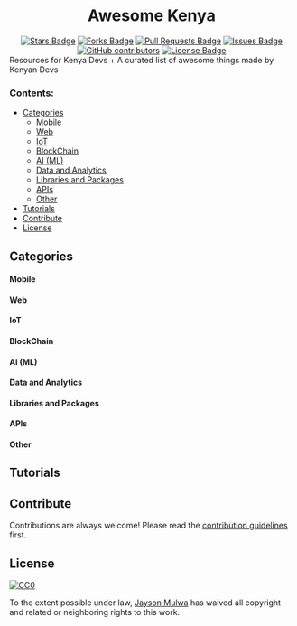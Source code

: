 
<h1 align="center">Awesome Kenya</h1>
<div align="center">
<a href="https://github.com/jaysonmulwa/awesome-kenya/stargazers"><img src="https://img.shields.io/github/stars/jaysonmulwa/awesome-kenya" alt="Stars Badge"/></a>
<a href="https://github.com/jaysonmulwa/awesome-kenya/network/members"><img src="https://img.shields.io/github/forks/jaysonmulwa/awesome-kenya" alt="Forks Badge"/></a>
<a href="https://github.com/jaysonmulwa/awesome-kenya/pulls"><img src="https://img.shields.io/github/issues-pr/jaysonmulwa/awesome-kenya" alt="Pull Requests Badge"/></a>
<a href="https://github.com/jaysonmulwa/awesome-kenya/issues"><img src="https://img.shields.io/github/issues/jaysonmulwa/awesome-kenya" alt="Issues Badge"/></a>
<a href="https://github.com/jaysonmulwa/awesome-kenya/graphs/contributors"><img alt="GitHub contributors" src="https://img.shields.io/github/contributors/jaysonmulwa/awesome-kenya?color=2b9348"></a>
<a href="https://github.com/jaysonmulwa/awesome-kenya/blob/master/LICENSE"><img src="https://img.shields.io/github/license/jaysonmulwa/awesome-kenya?color=2b9348" alt="License Badge"/></a>
</div>
Resources for Kenya Devs  + A curated list of awesome things made by Kenyan Devs

### Contents:
  - [Categories](#categories)
      - [Mobile](#mobile)
      - [Web](#web)
      - [IoT](#iot)
      - [BlockChain](#blockchain)
      - [AI (ML)](#ai)
      - [Data and Analytics](#data-and-analytics)
      - [Libraries and Packages](#libraries-and-packages)
      - [APIs](#apis)
      - [Other](#other)
  - [Tutorials](#tutorials)
  - [Contribute](#contribute)
  - [License](#license)

## Categories

#### Mobile

#### Web

#### IoT

#### BlockChain

#### AI (ML)

#### Data and Analytics

#### Libraries and Packages

#### APIs

#### Other

## Tutorials

## Contribute

Contributions are always welcome!
Please read the [contribution guidelines](https://github.com/jaysonmulwa/awesome-kenya/blob/master/CONTRIBUTING.md) first.

## License

[![CC0](https://licensebuttons.net/p/zero/1.0/88x31.png)](https://creativecommons.org/publicdomain/zero/1.0/)

To the extent possible under law, [Jayson Mulwa](https://jaysonmulwa.github.io/) has waived all copyright and related or neighboring rights to this work.




